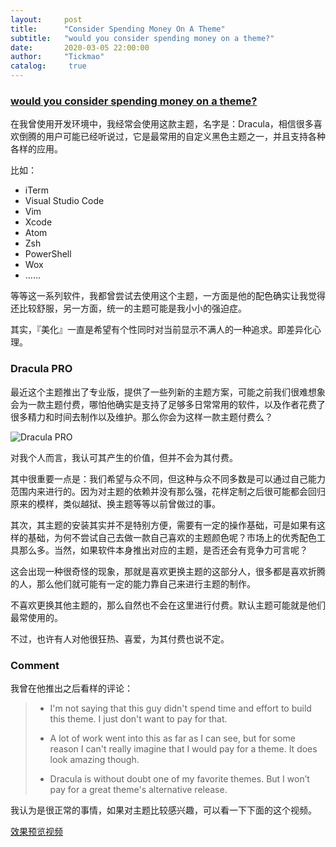 ```yaml
---
layout:     post
title:      "Consider Spending Money On A Theme"
subtitle:   "would you consider spending money on a theme?"
date:       2020-03-05 22:00:00
author:     "Tickmao"
catalog:     true
---
```


### [would you consider spending money on a theme?](https://draculatheme.com/pro/)

在我曾使用开发环境中，我经常会使用这款主题，名字是：Dracula，相信很多喜欢倒腾的用户可能已经听说过，它是最常用的自定义黑色主题之一，并且支持各种各样的应用。

比如：

- iTerm
- Visual Studio Code
- Vim
- Xcode
- Atom
- Zsh
- PowerShell
- Wox
- ……

等等这一系列软件，我都曾尝试去使用这个主题，一方面是他的配色确实让我觉得还比较舒服，另一方面，统一的主题可能是我小小的强迫症。

其实，『美化』一直是希望有个性同时对当前显示不满人的一种追求。即差异化心理。

### Dracula PRO

最近这个主题推出了专业版，提供了一些列新的主题方案，可能之前我们很难想象会为一款主题付费，哪怕他确实是支持了足够多日常常用的软件，以及作者花费了很多精力和时间去制作以及维护。那么你会为这样一款主题付费么？

![Dracula PRO](https://ae01.alicdn.com/kf/H998a1394d19440578ddded3f0583fbc5W.png)

对我个人而言，我认可其产生的价值，但并不会为其付费。

其中很重要一点是：我们希望与众不同，但这种与众不同多数是可以通过自己能力范围内来进行的。因为对主题的依赖并没有那么强，花样定制之后很可能都会回归原来的模样，类似越狱、换主题等等以前曾做过的事。

其次，其主题的安装其实并不是特别方便，需要有一定的操作基础，可是如果有这样的基础，为何不尝试自己去做一款自己喜欢的主题颜色呢？市场上的优秀配色工具那么多。当然，如果软件本身推出对应的主题，是否还会有竞争力可言呢？

这会出现一种很奇怪的现象，那就是喜欢更换主题的这部分人，很多都是喜欢折腾的人，那么他们就可能有一定的能力靠自己来进行主题的制作。

不喜欢更换其他主题的，那么自然也不会在这里进行付费。默认主题可能就是他们最常使用的。

不过，也许有人对他很狂热、喜爱，为其付费也说不定。

### Comment

我曾在他推出之后看样的评论：

> - I'm not saying that this guy didn't spend time and effort to build this theme. I just don't want to pay for that.
>
> - A lot of work went into this as far as I can see, but for some reason I can't really imagine that I would pay for a theme. It does look amazing though.
>
> - Dracula is without doubt one of my favorite themes. But I won’t pay for a great theme's alternative release.

我认为是很正常的事情，如果对主题比较感兴趣，可以看一下下面的这个视频。

[效果预览视频](https://twitter.com/i/status/1234156511812673537)

